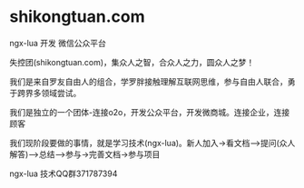 shikongtuan.com
===============

ngx-lua 开发 微信公众平台

失控团(shikongtuan.com)，集众人之智，合众人之力，圆众人之梦！

我们是来自罗友自由人的组合，学罗胖接触理解互联网思维，参与自由人联合，勇于跨界多领域尝试。

我们是独立的一个团体-连接o2o，开发公众平台，开发微商城。连接企业，连接顾客

我们现阶段要做的事情，就是学习技术(ngx-lua)。新人加入->看文档-->提问(众人解答)-->总结-->参与->完善文档->参与项目


ngx-lua 技术QQ群371787394